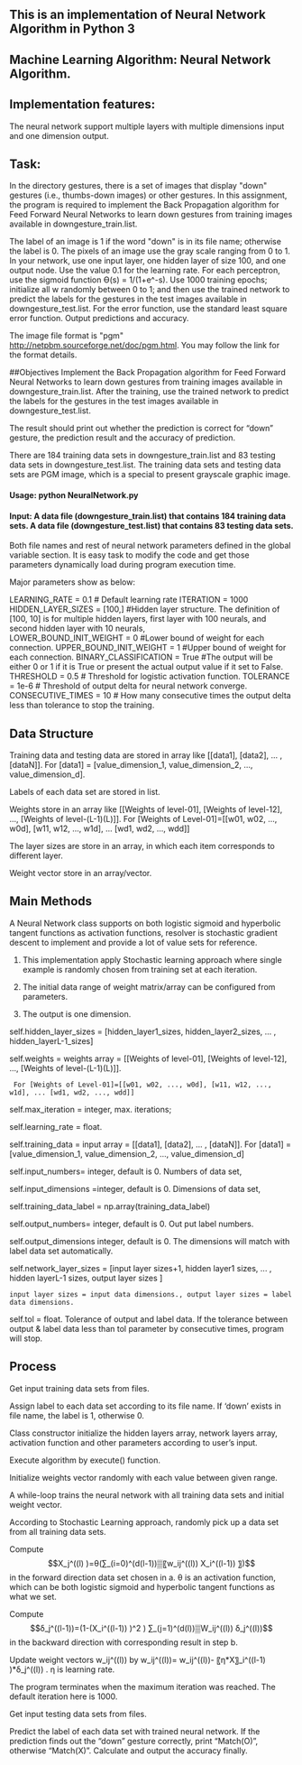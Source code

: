 ## This is an implementation of Neural Network Algorithm in Python 3

## Machine Learning Algorithm: Neural Network Algorithm.

## Implementation features:
The neural network support multiple layers with multiple dimensions input and one dimension output.

## Task:
In the directory gestures, there is a set of images that display "down" gestures (i.e., thumbs-down images) or other gestures. In this assignment, the program is required to implement the Back Propagation algorithm for Feed Forward Neural Networks to learn down gestures from training images available in downgesture_train.list. 


The label of an image is 1 if the word "down" is in its file name; otherwise the label is 0. The pixels of an image use the gray scale ranging from 0 to 1. In your network, use one input layer, one hidden layer of size 100, and one output node. Use the value 0.1 for the learning rate. For each perceptron, use the sigmoid function Ɵ(s) = 1/(1+e^-s). Use 1000 training epochs; initialize all w randomly between 0 to 1; and then use the trained network to predict the labels for the gestures in the test images available in downgesture_test.list. For the error function, use the standard least square error function. Output predictions and accuracy.


The image file format is "pgm" <http://netpbm.sourceforge.net/doc/pgm.html>. You may follow the link for the format details. 


##Objectives
Implement the Back Propagation algorithm for Feed Forward Neural Networks to learn down gestures from training images available in downgesture_train.list. After the training, use the trained network to predict the labels for the gestures in the test images available in downgesture_test.list.

The result should print out whether the prediction is correct for “down” gesture, the prediction result and the accuracy of prediction.

There are 184 training data sets in downgesture_train.list and 83 testing data sets in downgesture_test.list. The training data sets and testing data sets are PGM image, which is a special to present grayscale graphic image.

#### Usage: python NeuralNetwork.py

#### Input: A data file (downgesture_train.list) that contains 184 training data sets. A data file (downgesture_test.list) that contains 83 testing data sets. 
Both file names and rest of neural network parameters defined in the global variable section. It is easy task to modify the code and get those parameters dynamically load during program execution time.

Major parameters show as below:

LEARNING_RATE = 0.1 # Default learning rate
ITERATION = 1000
HIDDEN_LAYER_SIZES = [100,] #Hidden layer structure. The definition of [100, 10] is for multiple hidden layers, first layer with 100 neurals, and second hidden layer with 10 neurals,  
LOWER_BOUND_INIT_WEIGHT = 0 #Lower bound of weight for each connection.
UPPER_BOUND_INIT_WEIGHT = 1 #Upper bound of weight for each connection.
BINARY_CLASSIFICATION = True #The output will be either 0 or 1 if it is True or present the actual output value if it set to False.
THRESHOLD = 0.5 # Threshold for logistic activation function.
TOLERANCE = 1e-6 # Threshold of output delta for neural network converge.
CONSECUTIVE_TIMES = 10 # How many consecutive times the output delta less than tolerance to stop the training.

## Data Structure
Training data and testing data are stored in array like [[data1], [data2], ... , [dataN]]. For [data1] = [value_dimension_1, value_dimension_2, ..., value_dimension_d].


Labels of each data set are stored in list.


Weights store in an array like [[Weights of level-01], [Weights of level-12], ..., [Weights of level-(L-1)(L)]]. For [Weights of Level-01]=[[w01, w02, ..., w0d], [w11, w12, ..., w1d], ... [wd1, wd2, ..., wdd]]


The layer sizes are store in an array, in which each item corresponds to different layer.


Weight vector store in an array/vector.


## Main Methods
A Neural Network class supports on both logistic sigmoid and hyperbolic tangent functions as activation functions, resolver is stochastic gradient descent to implement and provide a lot of value sets for reference.


1. This implementation apply Stochastic learning approach where single example is randomly chosen from training set at each iteration.


2. The initial data range of weight matrix/array can be configured from parameters.


3. The output is one dimension.
        


self.hidden_layer_sizes = [hidden_layer1_sizes, hidden_layer2_sizes, ... , hidden_layerL-1_sizes]     


self.weights = weights array = [[Weights of level-01], [Weights of level-12], ..., [Weights of level-(L-1)(L)]]. 


     For [Weights of Level-01]=[[w01, w02, ..., w0d], [w11, w12, ..., w1d], ... [wd1, wd2, ..., wdd]]


self.max_iteration = integer, max. iterations;


self.learning_rate = float.


self.training_data = input array = [[data1], [data2], ... , [dataN]]. For [data1] = [value_dimension_1, value_dimension_2, ..., value_dimension_d]


self.input_numbers= integer, default is 0. Numbers of data set,


self.input_dimensions =integer, default is 0. Dimensions of data set, 


self.training_data_label = np.array(training_data_label)


self.output_numbers= integer, default is 0. Out put label numbers.


self.output_dimensions integer, default is 0. The dimensions will match with label data set automatically. 



self.network_layer_sizes = [input layer sizes+1, hidden layer1 sizes, ... , hidden layerL-1 sizes, output layer sizes ] 


    input layer sizes = input data dimensions., output layer sizes = label data dimensions.


self.tol = float. Tolerance of output and label data. If the tolerance between output & label data less than tol parameter by consecutive times, program will stop. 


## Process
Get input training data sets from files.


Assign label to each data set according to its file name. If ‘down’ exists in file name, the label is 1, otherwise 0.


Class constructor initialize the hidden layers array, network layers array, activation function and other parameters according to user’s input.


Execute algorithm by execute() function.


Initialize weights vector randomly with each value between given range.


A while-loop trains the neural network with all training data sets and initial weight vector.


According to Stochastic Learning approach, randomly pick up a data set from all training data sets.


Compute $$X_j^((l) )=θ(∑_(i=0)^(d(l-1))▒〖w_ij^((l)) X_i^((l-1)) 〗)$$ in the forward direction data set chosen in a. θ is an activation function, which can be both logistic sigmoid and hyperbolic tangent functions as what we set.	


Compute $$δ_j^((l-1))=(1-(X_i^((l-1)) )^2 ) ∑_(j=1)^(d(l))▒W_ij^((l))  δ_j^((l))$$ in the backward direction with corresponding result in step b.


Update weight vectors w_ij^((l)) by w_ij^((l))= w_ij^((l))- 〖η*X〗_i^((l-1) )*δ_j^((l)) . η is learning rate.


The program terminates when the maximum iteration was reached. The default iteration here is 1000.


Get input testing data sets from files.


Predict the label of each data set with trained neural network. If the prediction finds out the “down” gesture correctly, print “Match(O)”, otherwise “Match(X)”. Calculate and output the accuracy finally.

